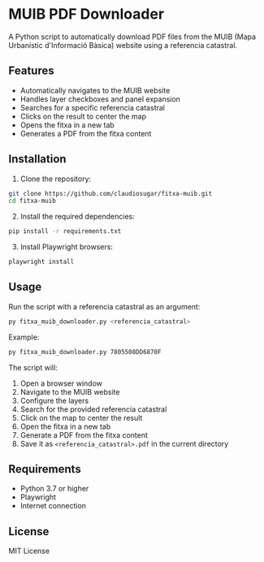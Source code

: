 # MUIB PDF Downloader

A Python script to automatically download PDF files from the MUIB (Mapa Urbanístic d'Informació Bàsica) website using a referencia catastral.

## Features

- Automatically navigates to the MUIB website
- Handles layer checkboxes and panel expansion
- Searches for a specific referencia catastral
- Clicks on the result to center the map
- Opens the fitxa in a new tab
- Generates a PDF from the fitxa content

## Installation

1. Clone the repository:
```bash
git clone https://github.com/claudiosugar/fitxa-muib.git
cd fitxa-muib
```

2. Install the required dependencies:
```bash
pip install -r requirements.txt
```

3. Install Playwright browsers:
```bash
playwright install
```

## Usage

Run the script with a referencia catastral as an argument:

```bash
py fitxa_muib_downloader.py <referencia_catastral>
```

Example:
```bash
py fitxa_muib_downloader.py 7805508DD6870F
```

The script will:
1. Open a browser window
2. Navigate to the MUIB website
3. Configure the layers
4. Search for the provided referencia catastral
5. Click on the map to center the result
6. Open the fitxa in a new tab
7. Generate a PDF from the fitxa content
8. Save it as `<referencia_catastral>.pdf` in the current directory

## Requirements

- Python 3.7 or higher
- Playwright
- Internet connection

## License

MIT License 